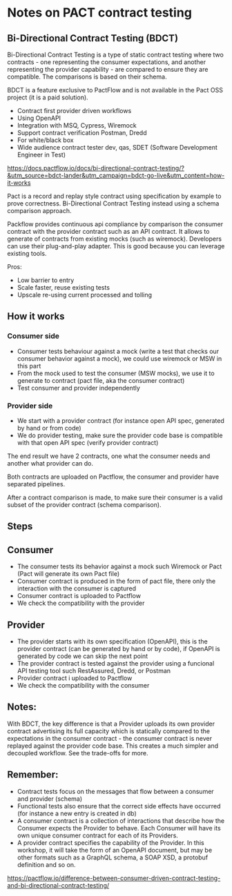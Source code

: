 # Notes on PACT contract testing

## Bi-Directional Contract Testing (BDCT)

Bi-Directional Contract Testing is a type of static contract testing where two contracts - one representing the consumer expectations, and another representing the provider capability - are compared to ensure they are compatible.
The comparisons is based on their schema.

BDCT is a feature exclusive to PactFlow and is not available in the Pact OSS project (it is a paid solution).

- Contract first provider driven workflows
- Using OpenAPI
- Integration with MSQ, Cypress, Wiremock
- Support contract verification Postman, Dredd
- For white/black box
- Wide audience contract tester dev, qas, SDET (Software Development Engineer in Test)

https://docs.pactflow.io/docs/bi-directional-contract-testing/?&utm_source=bdct-lander&utm_campaign=bdct-go-live&utm_content=how-it-works

Pact is a record and replay style contract using specification by example to prove correctness.
Bi-Directional Contract Testing instead using a schema comparison approach.

Packflow provides continuous api compliance by comparison the consumer contract with the provider contract such as an API contract.
It allows to generate of contracts from existing mocks (such as wiremock). 
Developers can use their plug-and-play adapter.
This is good because you can leverage existing tools.

Pros:
- Low barrier to entry
- Scale faster, reuse existing tests
- Upscale re-using current processed and tolling

## How it works

### Consumer side

- Consumer tests behaviour against a mock (write a test that checks our consumer behavior against a mock), we could use wiremock or MSW in this part
- From the mock used to test the consumer (MSW mocks), we use it to generate to contract (pact file, aka the consumer contract)
- Test consumer and provider independently

### Provider side

- We start with a provider contract (for instance open API spec, generated by hand or from code)
- We do provider testing, make sure the provider code base is compatible with that open API spec (verify provider contract)

The end result we have 2 contracts, one what the consumer needs and another what provider can do.

Both contracts are uploaded on Pactflow, the consumer and provider have separated pipelines.

After a contract comparison is made, to make sure their consumer is a valid subset of the provider contract (schema comparison).

## Steps

## Consumer

- The consumer tests its behavior against a mock such Wiremock or Pact (Pact will generate its own Pact file)
- Consumer contract is produced in the form of pact file, there only the interaction with the consumer is captured
- Consumer contract is uploaded to Pactflow
- We check the compatibility with the provider

## Provider

- The provider starts with its own specification (OpenAPI), this is the provider contract (can be generated by hand or by code), if OpenAPI is generated by code we can skip the next point
- The provider contract is tested against the provider using a funcional API testing tool such RestAssured, Dredd, or Postman
- Provider contract i uploaded to Pactflow
- We check the compatibility with the consumer


## Notes:

With BDCT, the key difference is that a Provider uploads its own provider contract advertising its full capacity which is statically compared to the expectations in the consumer contract - the consumer contract is never replayed against the provider code base. This creates a much simpler and decoupled workflow. See the trade-offs for more.

## Remember:

- Contract tests focus on the messages that flow between a consumer and provider (schema)
- Functional tests also ensure that the correct side effects have occurred (for instance a new entry is created in db)
- A consumer contract is a collection of interactions that describe how the Consumer expects the Provider to behave. Each Consumer will have its own unique consumer contract for each of its Providers.
- A provider contract specifies the capability of the Provider. In this workshop, it will take the form of an OpenAPI document, but may be other formats such as a GraphQL schema, a SOAP XSD, a protobuf definition and so on.

https://pactflow.io/difference-between-consumer-driven-contract-testing-and-bi-directional-contract-testing/
